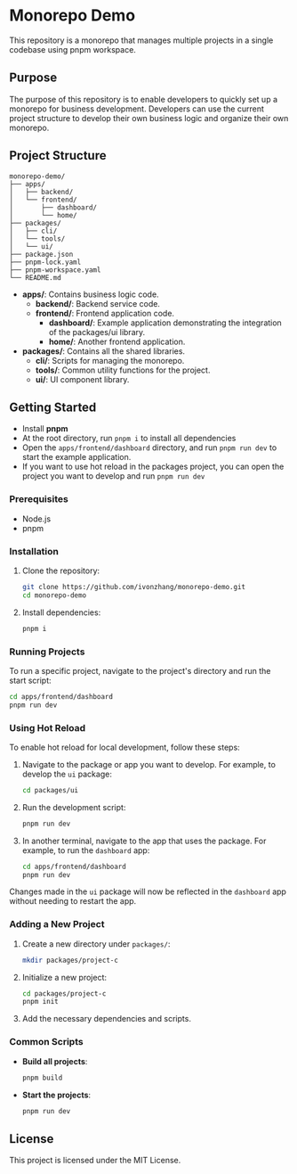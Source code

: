 # Monorepo Demo

This repository is a monorepo that manages multiple projects in a single codebase using pnpm workspace.

## Purpose

The purpose of this repository is to enable developers to quickly set up a monorepo for business development. Developers can use the current project structure to develop their own business logic and organize their own monorepo.

## Project Structure

```
monorepo-demo/
├── apps/
│   ├── backend/
│   └── frontend/
│       ├── dashboard/
│       └── home/
├── packages/
│   ├── cli/
│   └── tools/
│   └── ui/
├── package.json
├── pnpm-lock.yaml
├── pnpm-workspace.yaml
└── README.md
```

- **apps/**: Contains business logic code.
  - **backend/**: Backend service code.
  - **frontend/**: Frontend application code.
    - **dashboard/**: Example application demonstrating the integration of the packages/ui library.
    - **home/**: Another frontend application.
- **packages/**: Contains all the shared libraries.
  - **cli/**: Scripts for managing the monorepo.
  - **tools/**: Common utility functions for the project.
  - **ui/**: UI component library.

## Getting Started

- Install **pnpm**
- At the root directory, run `pnpm i` to install all dependencies
- Open the `apps/frontend/dashboard` directory, and run `pnpm run dev` to start the example application.
- If you want to use hot reload in the packages project, you can open the project you want to develop and run `pnpm run dev`

### Prerequisites

- Node.js
- pnpm

### Installation

1. Clone the repository:
    ```sh
    git clone https://github.com/ivonzhang/monorepo-demo.git
    cd monorepo-demo
    ```

2. Install dependencies:
    ```sh
    pnpm i
    ```

### Running Projects

To run a specific project, navigate to the project's directory and run the start script:

```sh
cd apps/frontend/dashboard
pnpm run dev
```

### Using Hot Reload

To enable hot reload for local development, follow these steps:

1. Navigate to the package or app you want to develop. For example, to develop the `ui` package:
    ```sh
    cd packages/ui
    ```

2. Run the development script:
    ```sh
    pnpm run dev
    ```

3. In another terminal, navigate to the app that uses the package. For example, to run the `dashboard` app:
    ```sh
    cd apps/frontend/dashboard
    pnpm run dev
    ```

Changes made in the `ui` package will now be reflected in the `dashboard` app without needing to restart the app.

### Adding a New Project

1. Create a new directory under `packages/`:
    ```sh
    mkdir packages/project-c
    ```

2. Initialize a new project:
    ```sh
    cd packages/project-c
    pnpm init
    ```

3. Add the necessary dependencies and scripts.

### Common Scripts

- **Build all projects**:
    ```sh
    pnpm build
    ```

- **Start the projects**:
    ```sh
    pnpm run dev
    ```

## License

This project is licensed under the MIT License.